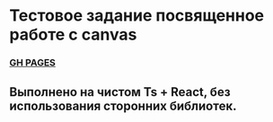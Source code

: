 # Тестовое задание посвященное работе с canvas

### [GH PAGES](https://accrrsd.github.io/TestTask-Canvas/)

## Выполнено на чистом Ts + React, без использования сторонних библиотек.
